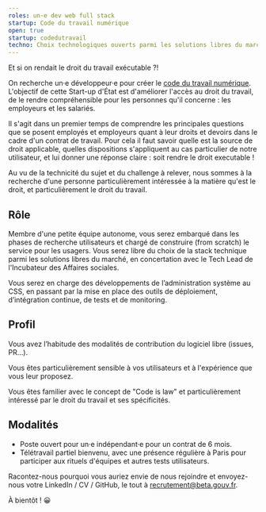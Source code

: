 ```yaml
---
roles: un·e dev web full stack
startup: Code du travail numérique
open: true
startup: codedutravail
techno: Choix technologiques ouverts parmi les solutions libres du marché
---
```


Et si on rendait le droit du travail exécutable ?!

<!--more-->

On recherche un·e  développeur·e pour créer le [code du travail numérique](https://beta.gouv.fr/startups/codedutravail.html). L'objectif de cette Start-up d'État est d'améliorer l'accès au droit du travail, de le rendre compréhensible pour les personnes qu'il concerne : les employeurs et les salariés.

Il s'agit dans un premier temps de comprendre les principales questions que se posent employés et employeurs quant à leur droits et devoirs dans le cadre d'un contrat de travail.
Pour cela il faut savoir quelle est la source de droit applicable, quelles dispositions s'appliquent au cas particulier de notre utilisateur, et lui donner une réponse claire : soit rendre le droit executable !

Au vu de la technicité du sujet et du challenge à relever, nous sommes à la recherche d'une personne particulièrement intéressée à la matière qu'est le droit, et particulièrement le droit du travail.

## Rôle

Membre d'une petite équipe autonome, vous serez embarqué dans les phases de recherche utilisateurs et chargé de construire (from scratch) le service pour les usagers.
Vous serez libre du choix de la stack technique parmi les solutions libres du marché, en concertation avec le Tech Lead de l'Incubateur des Affaires sociales.

Vous serez en charge des développements de l’administration système au CSS, en passant par la mise en place des outils de déploiement, d’intégration continue, de tests et de monitoring.

## Profil

Vous avez l’habitude des modalités de contribution du logiciel libre (issues, PR…).

Vous êtes particulièrement sensible à vos utilisateurs et à l'expérience que vous leur proposez.

Vous êtes familier avec le concept de "Code is law" et particulièrement intéressé par le droit du travail et ses spécificités.

## Modalités

- Poste ouvert pour un·e indépendant·e pour un contrat de 6 mois.
- Télétravail partiel bienvenu, avec une présence régulière à Paris pour participer aux rituels d'équipes et autres tests utilisateurs.

Racontez-nous pourquoi vous auriez envie de nous rejoindre et envoyez-nous votre LinkedIn / CV / GitHub, le tout à [recrutement@beta.gouv.fr](mailto:recrutement@beta.gouv.fr).

À bientôt ! 😀
